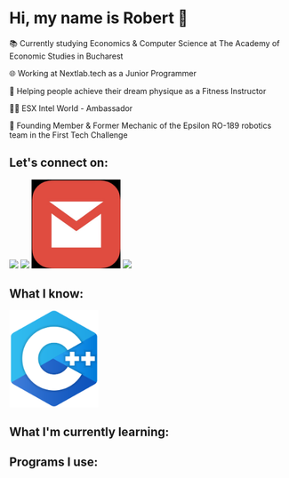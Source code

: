 # Hi, my name is Robert 👋

📚 Currently studying Economics & Computer Science at The Academy of Economic Studies in Bucharest

🌐 Working at Nextlab.tech as a Junior Programmer

📝 Helping people achieve their dream physique as a Fitness Instructor

🏋‍♂️ ESX Intel World - Ambassador

🤖 Founding Member & Former Mechanic of the Epsilon RO-189 robotics team in the First Tech Challenge

## Let's connect on:
<a href="https://www.instagram.com/robert_cobzarencu/"><img src="https://github.com/CobzarencuR/CobzarencuR/blob/main/Instagram.png" style="width: 4vh;"></a>
<a href="https://www.linkedin.com/in/robert-cobzarencu-507b1a1ba/"><img src="https://github.com/CobzarencuR/CobzarencuR/blob/main/Linkedin.png"  style="width: 4vh;"></a>
<a href="mailto:robert.cobzarencu@gmail.com"><img src="https://github.com/CobzarencuR/CobzarencuR/blob/main/Gmail.jpg" style="width: 4vh;"></a>
<a href="https://twitter.com/CobzarencuR"><img src="https://github.com/CobzarencuR/CobzarencuR/blob/main/Twitter.png" style="width: 4vh;"></a>

## What I know:
<img src="https://github.com/CobzarencuR/CobzarencuR/blob/main/icons8-c%2B%2B-480.png" style="width: 4vh;">

## What I'm currently learning:

## Programs I use:
